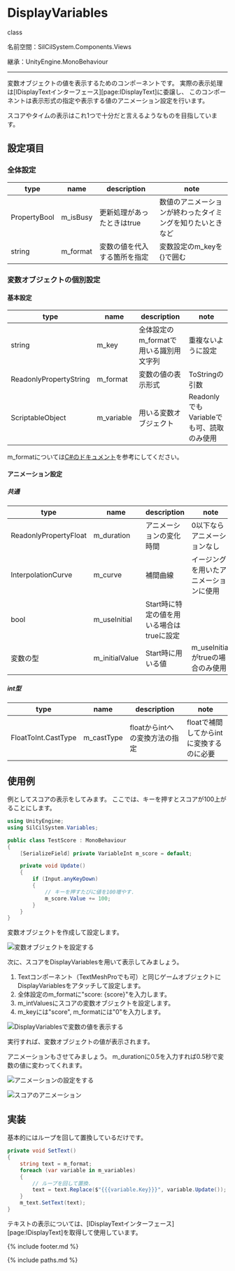 # DisplayVariables

class

名前空間：SilCilSystem.Components.Views

継承：UnityEngine.MonoBehaviour

---

変数オブジェクトの値を表示するためのコンポーネントです。
実際の表示処理は[IDisplayTextインターフェース][page:IDisplayText]に委譲し、
このコンポーネントは表示形式の指定や表示する値のアニメーション設定を行います。

スコアやタイムの表示はこれ1つで十分だと言えるようなものを目指しています。

## 設定項目

### 全体設定

|type|name|description|note|
|-|-|-|-|
|PropertyBool|m_isBusy|更新処理があったときはtrue|数値のアニメーションが終わったタイミングを知りたいときなど|
|string|m_format|変数の値を代入する箇所を指定|変数設定のm_keyを{}で囲む|

### 変数オブジェクトの個別設定

#### 基本設定

|type|name|description|note|
|-|-|-|-|
|string|m_key|全体設定のm_formatで用いる識別用文字列|重複ないように設定|
|ReadonlyPropertyString|m_format|変数の値の表示形式|ToStringの引数|
|ScriptableObject|m_variable|用いる変数オブジェクト|ReadonlyでもVariableでも可、読取のみ使用|

m_formatについては[C#のドキュメント][page:StringFormat]を参考にしてください。

#### アニメーション設定

##### 共通

|type|name|description|note|
|-|-|-|-|
|ReadonlyPropertyFloat|m_duration|アニメーションの変化時間|0以下ならアニメーションなし|
|InterpolationCurve|m_curve|補間曲線|イージングを用いたアニメーションに使用|
|bool|m_useInitial|Start時に特定の値を用いる場合はtrueに設定||
|変数の型|m_initialValue|Start時に用いる値|m_useInitialがtrueの場合のみ使用|

##### int型

|type|name|description|note|
|-|-|-|-|
|FloatToInt.CastType|m_castType|floatからintへの変換方法の指定|floatで補間してからintに変換するのに必要|

## 使用例

例としてスコアの表示をしてみます。
ここでは、キーを押すとスコアが100上がることにします。

```cs
using UnityEngine;
using SilCilSystem.Variables;

public class TestScore : MonoBehaviour
{
    [SerializeField] private VariableInt m_score = default;

    private void Update()
    {
        if (Input.anyKeyDown)
        {
            // キーを押すたびに値を100増やす.
            m_score.Value += 100;
        }
    }
}
```

変数オブジェクトを作成して設定します。

![変数オブジェクトを設定する][fig:TestScore]

次に、スコアをDisplayVariablesを用いて表示してみましょう。

1. Textコンポーネント（TextMeshProでも可）と同じゲームオブジェクトにDisplayVariablesをアタッチして設定します。
2. 全体設定のm_formatに"score: {score}"を入力します。
3. m_intValuesにスコアの変数オブジェクトを設定します。
4. m_keyには"score", m_formatには"0"を入力します。

![DisplayVariablesで変数の値を表示する][fig:DisplayVariablesBasic]

実行すれば、変数オブジェクトの値が表示されます。

アニメーションもさせてみましょう。
m_durationに0.5を入力すれば0.5秒で変数の値に変わってくれます。

![アニメーションの設定をする][fig:AnimationSettings]

![スコアのアニメーション][fig:AnimationScore]

## 実装

基本的にはループを回して置換しているだけです。

```cs
private void SetText()
{
    string text = m_format;
    foreach (var variable in m_variables)
    {
        // ループを回して置換.
        text = text.Replace($"{{{variable.Key}}}", variable.Update()); // variable.UpdateでToStringを呼んでいる.
    }
    m_text.SetText(text);
}
```

テキストの表示については、[IDisplayTextインターフェース][page:IDisplayText]を取得して使用しています。

<!--- footer --->

{% include footer.md %}

<!--- 参照 --->

{% include paths.md %}

[page:StringFormat]: https://docs.microsoft.com/ja-jp/dotnet/standard/base-types/custom-numeric-format-strings

[fig:TestScore]: Figures/TestScore.png
[fig:DisplayVariablesBasic]: Figures/DiaplayVariablesBasic.gif
[fig:AnimationSettings]: Figures/AnimationSettings.png
[fig:AnimationScore]: Figures/AnimationScore.gif
